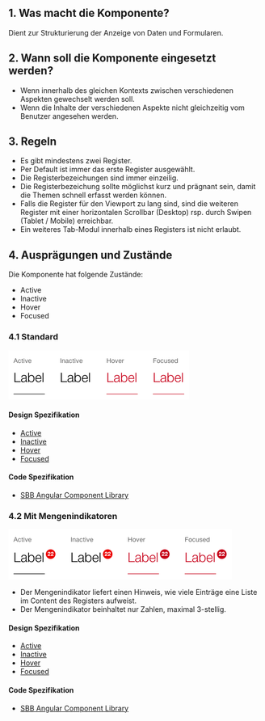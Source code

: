 ## 1. Was macht die Komponente?
Dient zur Strukturierung der Anzeige von Daten und Formularen.

## 2. Wann soll die Komponente eingesetzt werden? 
* Wenn innerhalb des gleichen Kontexts zwischen verschiedenen Aspekten gewechselt werden soll.
* Wenn die Inhalte der verschiedenen Aspekte nicht gleichzeitig vom Benutzer angesehen werden.

## 3. Regeln
* Es gibt mindestens zwei Register.
* Per Default ist immer das erste Register ausgewählt.
* Die Registerbezeichungen sind immer einzeilig.
* Die Registerbezeichung sollte möglichst kurz und prägnant sein, damit die Themen schnell erfasst werden können.
* Falls die Register für den Viewport zu lang sind, sind die weiteren Register mit einer horizontalen Scrollbar (Desktop) rsp. durch Swipen (Tablet / Mobile) erreichbar.
* Ein weiteres Tab-Modul innerhalb eines Registers ist nicht erlaubt.

## 4. Ausprägungen und Zustände 
Die Komponente hat folgende Zustände:
* Active
* Inactive
* Hover
* Focused

### 4.1 Standard
![Darstellung der Komponente Tab in der Ausprägung Standard](https://raw.githubusercontent.com/sbb-design-systems/design-system-website-documentation/master/documentation/components/tab/images/tab_default.png 'class: image')

#### Design Spezifikation
* [Active](https://www.sketch.com/s/80f12b3b-58e5-4b4c-98cd-c553bae18db0/a/bVamvo#Inspector)
* [Inactive](https://www.sketch.com/s/80f12b3b-58e5-4b4c-98cd-c553bae18db0/a/WmnWQg#Inspector)
* [Hover](https://www.sketch.com/s/80f12b3b-58e5-4b4c-98cd-c553bae18db0/a/34xdzD#Inspector)
* [Focused](https://www.sketch.com/s/80f12b3b-58e5-4b4c-98cd-c553bae18db0/a/rvrLVx#Inspector)

#### Code Spezifikation
* [SBB Angular Component Library](https://angular.app.sbb.ch/angular/components/tabs?variant=standard)

### 4.2 Mit Mengenindikatoren 
![Darstellung der Komponente Tab mit zusätzlichen Mengenindikatoren](https://raw.githubusercontent.com/sbb-design-systems/design-system-website-documentation/master/documentation/components/tab/images/tab_indicator.png 'class: image')
* Der Mengenindikator liefert einen Hinweis, wie viele Einträge eine Liste im Content des Registers aufweist.
* Der Mengenindikator beinhaltet nur Zahlen, maximal 3-stellig.

#### Design Spezifikation
* [Active](https://www.sketch.com/s/80f12b3b-58e5-4b4c-98cd-c553bae18db0/a/ndDYoW#Inspector)
* [Inactive](https://www.sketch.com/s/80f12b3b-58e5-4b4c-98cd-c553bae18db0/a/QJ1gQ8#Inspector)
* [Hover](https://www.sketch.com/s/80f12b3b-58e5-4b4c-98cd-c553bae18db0/a/xDQ8vA#Inspector)
* [Focused](https://www.sketch.com/s/80f12b3b-58e5-4b4c-98cd-c553bae18db0/a/EwG1pY#Inspector)

#### Code Spezifikation
* [SBB Angular Component Library](https://angular.app.sbb.ch/angular/components/tabs?variant=standard)